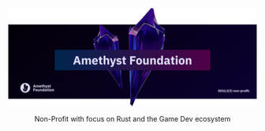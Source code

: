<img src="profile/intro.png" alt="Amethyst Foundation" />
<p align="center">
Non-Profit with focus on Rust and the Game Dev ecosystem
</p>
